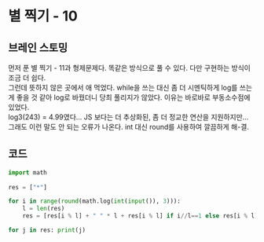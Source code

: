 # 별 찍기 - 10


## 브레인 스토밍

먼저 푼 별 찍기 - 11과 형제문제다. 똑같은 방식으로 풀 수 있다. 다만 구현하는 방식이 조금 더 쉽다.  
그런데 뜻하지 않은 곳에서 애 먹었다. while을 쓰는 대신 좀 더 시멘틱하게 log를 쓰는 게 좋을 것 같아 log로 바꿨더니 당최 풀리지가 않았다. 이유는 바로바로 부동소수점에 있었다.  
log3(243) = 4.99였다... JS 보다는 더 추상화된, 좀 더 정교한 연산을 지원하지만... 그래도 이런 말도 안 되는 오류가 나온다. int 대신 round를 사용하여 깔끔하게 해-결.


## 코드

```python
import math 
 
res = ["*"]

for i in range(round(math.log(int(input()), 3))):
    l = len(res)
    res = [res[i % l] + " " * l + res[i % l] if i//l==1 else res[i % l] * 3 for i in range(3*l)]

for j in res: print(j)
```
